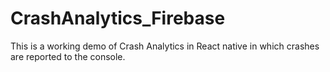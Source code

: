 # CrashAnalytics_Firebase
This is a working demo of Crash Analytics in React native in which crashes are reported to the console.
